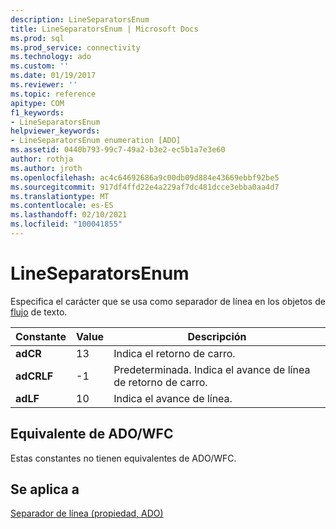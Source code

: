 ```yaml
---
description: LineSeparatorsEnum
title: LineSeparatorsEnum | Microsoft Docs
ms.prod: sql
ms.prod_service: connectivity
ms.technology: ado
ms.custom: ''
ms.date: 01/19/2017
ms.reviewer: ''
ms.topic: reference
apitype: COM
f1_keywords:
- LineSeparatorsEnum
helpviewer_keywords:
- LineSeparatorsEnum enumeration [ADO]
ms.assetid: 0440b793-99c7-49a2-b3e2-ec5b1a7e3e60
author: rothja
ms.author: jroth
ms.openlocfilehash: ac4c64692686a9c00db09d884e43669ebbf92be5
ms.sourcegitcommit: 917df4ffd22e4a229af7dc481dcce3ebba0aa4d7
ms.translationtype: MT
ms.contentlocale: es-ES
ms.lasthandoff: 02/10/2021
ms.locfileid: "100041855"
---
```

# <a name="lineseparatorsenum"></a>LineSeparatorsEnum
Especifica el carácter que se usa como separador de línea en los objetos de [flujo](./stream-object-ado.md) de texto.  
  
|Constante|Value|Descripción|  
|--------------|-----------|-----------------|  
|**adCR**|13|Indica el retorno de carro.|  
|**adCRLF**|-1|Predeterminada. Indica el avance de línea de retorno de carro.|  
|**adLF**|10|Indica el avance de línea.|  
  
## <a name="adowfc-equivalent"></a>Equivalente de ADO/WFC  
 Estas constantes no tienen equivalentes de ADO/WFC.  
  
## <a name="applies-to"></a>Se aplica a  
 [Separador de línea (propiedad, ADO)](./lineseparator-property-ado.md)